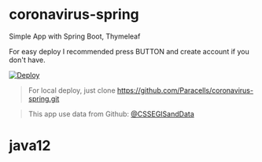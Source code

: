 # coronavirus-spring
Simple App with Spring Boot, Thymeleaf

For easy deploy I recommended press BUTTON and create account if you don't have.

[![Deploy](https://www.herokucdn.com/deploy/button.svg)](https://heroku.com/deploy)


> For local deploy, just clone https://github.com/Paracells/coronavirus-spring.git

> This app use data from Github: [@CSSEGISandData](https://github.com/CSSEGISandData/COVID-19)
# java12
